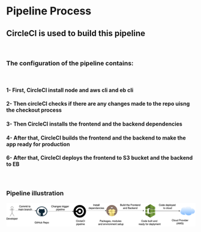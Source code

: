 # Pipeline Process

## CircleCI is used to build this pipeline

<br>

### The configuration of the pipeline contains:

<br>

#### 1- First, CircleCI install node and aws cli and eb cli

#### 2- Then circleCI checks if there are any changes made to the repo uisng the checkout process

#### 3- Then CircleCI installs the frontend and the backend dependencies 

#### 4- After that, CircleCI builds the frontend and the backend to make the app ready for production

#### 6- After that, CircleCI deploys the frontend to S3 bucket and the backend to EB

<br>

### Pipeline illustration

![pipeline-diagram](./pipeline.png)
